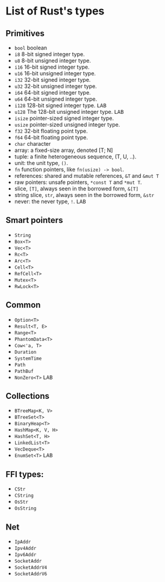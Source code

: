 # List of Rust's types

## Primitives
- `bool`  boolean
- `i8`    8-bit signed integer type.
- `u8`    8-bit unsigned integer type.
- `i16`   16-bit signed integer type.
- `u16`   16-bit unsigned integer type.
- `i32`   32-bit signed integer type.
- `u32`   32-bit unsigned integer type.
- `i64`   64-bit signed integer type.
- `u64`   64-bit unsigned integer type.
- `i128`  128-bit signed integer type. <kbd>LAB</kbd>
- `u128`  The 128-bit unsigned integer type. <kbd>LAB</kbd>
- `isize` pointer-sized signed integer type.
- `usize` pointer-sized unsigned integer type.
- `f32`   32-bit floating point type.
- `f64`   64-bit floating point type.
- `char`  character
- array: a fixed-size array, denoted [T; N]
- tuple: a finite heterogeneous sequence, (T, U, ..).
- unit: the unit type, `()`.
- `fn` function pointers, like `fn(usize) -> bool`.
- references: shared and mutable references, `&T` and `&mut T`
- raw pointers: unsafe pointers, `*const T` and `*mut T`.
- slice, `[T]`, always seen in the borrowed form, `&[T]`
- string slice, `str`, always seen in the borrowed form, `&str`
- never: the never type, `!`. <kbd>LAB</kbd>

## Smart pointers
- `String`
- `Box<T>`
- `Vec<T>`
- `Rc<T>`
- `Arc<T>`
- `Cell<T>`
- `RefCell<T>`
- `Mutex<T>`
- `RwLock<T>`

## Common
- `Option<T>`
- `Result<T, E>`
- `Range<T>`
- `PhantomData<T>`
- `Cow<'a, T>`
- `Duration`
- `SystemTime`
- `Path`
- `PathBuf`
- `NonZero<T>` <kbd>LAB</kbd>

## Collections
- `BTreeMap<K, V>`
- `BTreeSet<T>`
- `BinaryHeap<T>`
- `HashMap<K, V, H>`
- `HashSet<T, H>`
- `LinkedList<T>`
- `VecDeque<T>`
- `EnumSet<T>` <kbd>LAB</kbd>

## FFI types:
- `CStr`
- `CString`
- `OsStr`
- `OsString`

## Net
- `IpAddr`
- `Ipv4Addr`
- `Ipv6Addr`
- `SocketAddr`
- `SocketAddrV4`
- `SocketAddrV6`